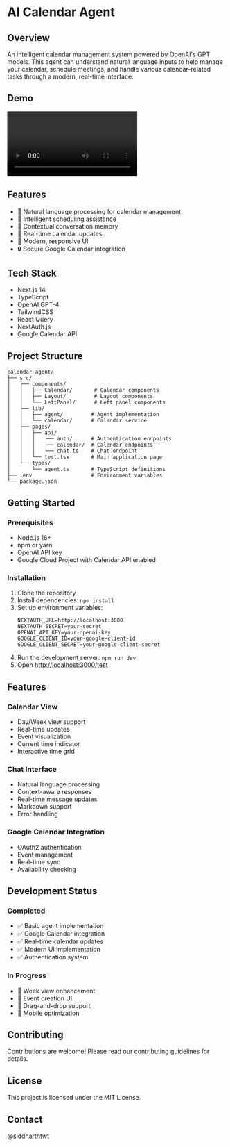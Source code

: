 # AI Calendar Agent

## Overview

An intelligent calendar management system powered by OpenAI's GPT models. This agent can understand natural language inputs to help manage your calendar, schedule meetings, and handle various calendar-related tasks through a modern, real-time interface.

## Demo

![AI Calendar Agent Demo](/public/Calagent.mp4)

## Features

- 🤖 Natural language processing for calendar management
- 📅 Intelligent scheduling assistance
- 💬 Contextual conversation memory
- 🔄 Real-time calendar updates
- 🎨 Modern, responsive UI
- 🔒 Secure Google Calendar integration

## Tech Stack

- Next.js 14
- TypeScript
- OpenAI GPT-4
- TailwindCSS
- React Query
- NextAuth.js
- Google Calendar API

## Project Structure

```
calendar-agent/
├── src/
│   ├── components/
│   │   ├── Calendar/       # Calendar components
│   │   ├── Layout/         # Layout components
│   │   └── LeftPanel/      # Left panel components
│   ├── lib/
│   │   ├── agent/         # Agent implementation
│   │   └── calendar/      # Calendar service
│   ├── pages/
│   │   ├── api/
│   │   │   ├── auth/      # Authentication endpoints
│   │   │   ├── calendar/  # Calendar endpoints
│   │   │   └── chat.ts    # Chat endpoint
│   │   └── test.tsx       # Main application page
│   └── types/
│       └── agent.ts       # TypeScript definitions
├── .env                   # Environment variables
└── package.json
```

## Getting Started

### Prerequisites

- Node.js 16+
- npm or yarn
- OpenAI API key
- Google Cloud Project with Calendar API enabled

### Installation

1. Clone the repository
2. Install dependencies: `npm install`
3. Set up environment variables:
   ```
   NEXTAUTH_URL=http://localhost:3000
   NEXTAUTH_SECRET=your-secret
   OPENAI_API_KEY=your-openai-key
   GOOGLE_CLIENT_ID=your-google-client-id
   GOOGLE_CLIENT_SECRET=your-google-client-secret
   ```
4. Run the development server: `npm run dev`
5. Open [http://localhost:3000/test](http://localhost:3000/test)

## Features

### Calendar View

- Day/Week view support
- Real-time updates
- Event visualization
- Current time indicator
- Interactive time grid

### Chat Interface

- Natural language processing
- Context-aware responses
- Real-time message updates
- Markdown support
- Error handling

### Google Calendar Integration

- OAuth2 authentication
- Event management
- Real-time sync
- Availability checking

## Development Status

### Completed

- ✅ Basic agent implementation
- ✅ Google Calendar integration
- ✅ Real-time calendar updates
- ✅ Modern UI implementation
- ✅ Authentication system

### In Progress

- 🔄 Week view enhancement
- 🔄 Event creation UI
- 🔄 Drag-and-drop support
- 🔄 Mobile optimization

## Contributing

Contributions are welcome! Please read our contributing guidelines for details.

## License

This project is licensed under the MIT License.

## Contact

[@siddharthtwt](https://twitter.com/siddharthtwt)
